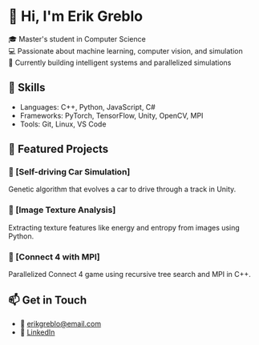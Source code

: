 # 👋 Hi, I'm Erik Greblo

🎓 Master's student in Computer Science  
💻 Passionate about machine learning, computer vision, and simulation  
🚀 Currently building intelligent systems and parallelized simulations

## 🧰 Skills
- Languages: C++, Python, JavaScript, C#
- Frameworks: PyTorch, TensorFlow, Unity, OpenCV, MPI
- Tools: Git, Linux, VS Code

## 📌 Featured Projects

### 🔁 [Self-driving Car Simulation]
Genetic algorithm that evolves a car to drive through a track in Unity.

### 🧠 [Image Texture Analysis]
Extracting texture features like energy and entropy from images using Python.

### 🧮 [Connect 4 with MPI]
Parallelized Connect 4 game using recursive tree search and MPI in C++.

## 📫 Get in Touch
- 📧 erikgreblo@email.com
- 🔗 [LinkedIn](https://www.linkedin.com/in/your-link/)

